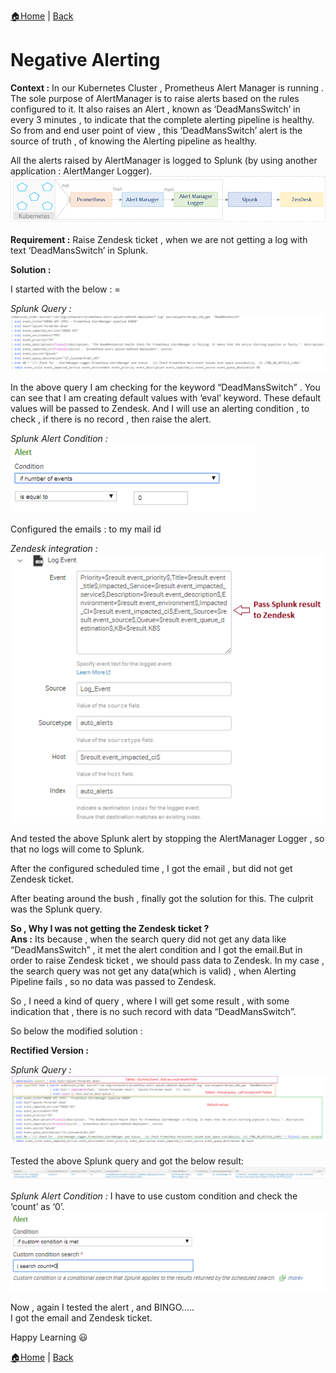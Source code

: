 [:house:Home](https://github.com/debbiswal/Articles) | [Back](https://github.com/debbiswal/Articles/blob/master/README.md#splunk)

# Negative Alerting
**Context :** In our Kubernetes Cluster  , Prometheus Alert Manager is running . The sole purpose of AlertManager is to raise alerts based on the rules configured to it.
It also raises an Alert , known as ‘DeadMansSwitch’ in every 3 minutes  , to indicate that the complete alerting pipeline is healthy. 
So from and end user point of view  , this ‘DeadMansSwitch’ alert is the source of truth , of knowing the Alerting pipeline as healthy.

All the alerts raised by AlertManager is logged to Splunk (by using another application : AlertManger Logger).  
![image1](images/img1.png)  

**Requirement :** Raise Zendesk ticket , when we are not getting a log with text ‘DeadMansSwitch’ in Splunk.  

**Solution :**

I started with the below  : =  

*Splunk Query :*
![splunk query](images/img2.png)  

In the above query I am checking for the keyword “DeadMansSwitch”  . You can see that I am creating default values with ‘eval’ keyword. These default values will be passed to Zendesk.
And I will use an alerting condition , to check , if there is no record , then raise the alert.

*Splunk Alert Condition :*  
![splunk alert condition](images/img3.png)  

Configured the emails : to my mail id 

*Zendesk integration :*  
![zendesk integration](images/img4.png)  

And tested the above Splunk alert by stopping the AlertManager Logger , so that no logs will come to Splunk.

After the configured scheduled time , I got the email , but did not get Zendesk ticket.

After beating around the bush , finally got the solution for this. The culprit was the Splunk query.

**So , Why I was not getting the Zendesk ticket ?**  
**Ans :** Its because , when the search query did not get any data like “DeadMansSwitch” , it met the alert condition and I got the email.But in order to raise Zendesk ticket , we should pass data to Zendesk. In my case , the search query was not get any data(which is valid) , when Alerting Pipeline fails , so no data was passed to Zendesk.

So , I need a kind of query , where I will get some result , with some indication that , there is no such record with data “DeadMansSwitch”.

So below the modified solution :

**Rectified Version :**  

*Splunk Query :*
![splunk query](images/img5.png)  

Tested the above Splunk query and got the below result:  
![splunk result](images/img6.png)  

*Splunk Alert Condition :*
I have to use custom condition  and check the ‘count’ as ‘0’.  
![splunk alert condition](images/img7.png)  

Now , again I tested the alert , and BINGO…..   
I got the email and Zendesk ticket.  

Happy Learning :smiley:


[:house:Home](https://github.com/debbiswal/Articles) | [Back](https://github.com/debbiswal/Articles/blob/master/README.md#splunk)
